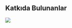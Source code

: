 ## Katkıda Bulunanlar

<img src="https://contrib.rocks/image?repo=dc-flutter-community/dc-flutter-community.github.io" />
